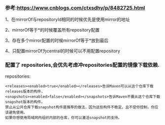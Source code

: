 ### 参考:<https://www.cnblogs.com/ctxsdhy/p/8482725.html>

1、在mirrorOf与repositoryId相同的时候优先是使用mirror的地址

2、mirrorOf等于*的时候覆盖所有repository配置

3、存在多个mirror配置的时候mirrorOf等于*放到最后

4、只配置mirrorOf为central的时候可以不用配置repository

### 配置了 repositories,会优先考虑冲repositories配置的镜像下载依赖.

repositories:

```
<releases><enabled>true</enabled></releases>告诉Maven可以从这个仓库下载releases版本的构件，
<snapshots><enabled>false</enabled></snapshots>告诉Maven不要从这个仓库下载snapshot版本的构件。
禁止从公共仓库下载snapshot构件是推荐的做法，因为这些构件不稳定，且不受你控制，你应该避免使用。
如果你想使用局域网内组织内部的仓库，你可以激活snapshot的支持。
```

